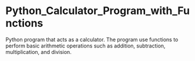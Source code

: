 # Python_Calculator_Program_with_Functions
Python program that acts as a calculator. The program use functions to perform basic arithmetic operations such as addition, subtraction, multiplication, and division.
